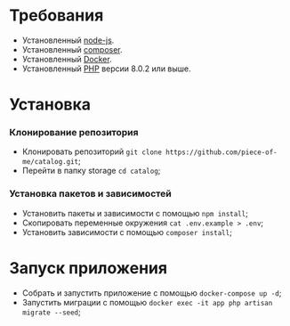 
# Требования

* Установленный [node-js](https://nodejs.org/en/download/).
* Установленный [composer](https://getcomposer.org/download/).
* Установленный [Docker](https://docs.docker.com/engine/install/).
* Установленный [PHP](https://www.php.net/downloads.php) версии 8.0.2 или выше.

# Установка

### Клонирование репозитория
* Клонировать репозиторий `git clone https://github.com/piece-of-me/catalog.git`;
* Перейти в папку storage `cd catalog`;

### Установка пакетов и зависимостей
* Установить пакеты и зависимости с помощью `npm install`;
* Скопировать переменные окружения `cat .env.example > .env`;
* Установить зависимости с помощью `composer install`;

# Запуск приложения
* Собрать и запустить приложение с помощью `docker-compose up -d`;
* Запустить миграции с помощью `docker exec -it app php artisan migrate --seed`;